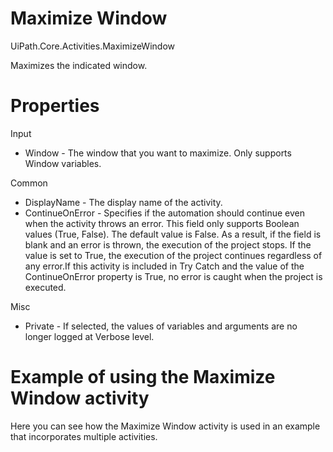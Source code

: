 ﻿# Maximize Window

UiPath.Core.Activities.MaximizeWindow

Maximizes the indicated window.

# Properties

Input

* Window - The window that you want to maximize. Only supports Window variables.

Common

* DisplayName - The display name of the activity.
* ContinueOnError - Specifies if the automation should continue even when the activity throws an error. This field only supports Boolean values (True, False). The default value is False. As a result, if the field is blank and an error is thrown, the execution of the project stops. If the value is set to True, the execution of the project continues regardless of any error.If this activity is included in Try Catch and the value of the ContinueOnError property is True, no error is caught when the project is executed.

Misc

* Private - If selected, the values of variables and arguments are no longer logged at Verbose level.

# Example of using the Maximize Window activity

Here you can see how the Maximize Window activity is used in an example that incorporates multiple activities.
